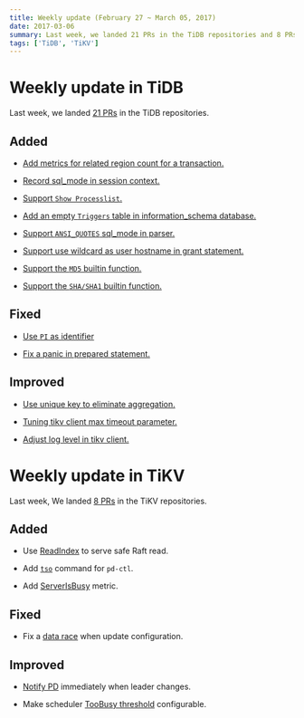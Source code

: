 ```yaml
---
title: Weekly update (February 27 ~ March 05, 2017)
date: 2017-03-06
summary: Last week, we landed 21 PRs in the TiDB repositories and 8 PRs in the TiKV repositories.
tags: ['TiDB', 'TiKV']
---
```


# Weekly update in TiDB

Last week, we landed [21 PRs](https://github.com/pingcap/tidb/pulls?utf8=%E2%9C%93&q=is%3Apr%20is%3Amerged%20merged%3A2017-02-27..2017-03-05%20) in the TiDB repositories.

## Added

* [Add metrics for related region count for a transaction.](https://github.com/pingcap/tidb/pull/2701)

* [Record sql_mode in session context.](https://github.com/pingcap/tidb/pull/2739)

* [Support `Show Processlist`.](https://github.com/pingcap/tidb/pull/2744)

* [Add an empty `Triggers` table in information_schema database.](https://github.com/pingcap/tidb/pull/2749)

* [Support `ANSI_QUOTES` sql_mode in parser.](https://github.com/pingcap/tidb/pull/2754)

* [Support use wildcard as user hostname in grant statement.](https://github.com/pingcap/tidb/pull/2757)

* [Support the `MD5` builtin function.](https://github.com/pingcap/tidb/pull/2780)

* [Support the `SHA/SHA1` builtin function.](https://github.com/pingcap/tidb/pull/2781)


## Fixed

* [Use `PI` as identifier](https://github.com/pingcap/tidb/pull/2763)

* [Fix a panic in prepared statement.](https://github.com/pingcap/tidb/pull/2767)


## Improved

* [Use unique key to eliminate aggregation.](https://github.com/pingcap/tidb/pull/2702)

* [Tuning tikv client max timeout parameter.](https://github.com/pingcap/tidb/pull/2746)

* [Adjust log level in tikv client.](https://github.com/pingcap/tidb/pull/2765)


# Weekly update in TiKV

Last week, We landed [8 PRs](https://github.com/search?utf8=%E2%9C%93&q=repo%3Apingcap%2Ftikv+repo%3Apingcap%2Fpd+is%3Apr+is%3Amerged+merged%3A2017-02-26..2017-03-04+&type=Issues&ref=searchresults) in the TiKV repositories.

## Added

* Use [ReadIndex](https://github.com/pingcap/tikv/pull/1642) to serve safe Raft read.

* Add [`tso`](https://github.com/pingcap/pd/pull/550) command for `pd-ctl`.

* Add [ServerIsBusy](https://github.com/pingcap/tikv/pull/1660) metric.

## Fixed

* Fix a [data race](https://github.com/pingcap/pd/pull/552) when update configuration.

## Improved

* [Notify PD](https://github.com/pingcap/tikv/pull/1658) immediately when leader changes.

* Make scheduler [TooBusy threshold](https://github.com/pingcap/tikv/pull/1666) configurable.
